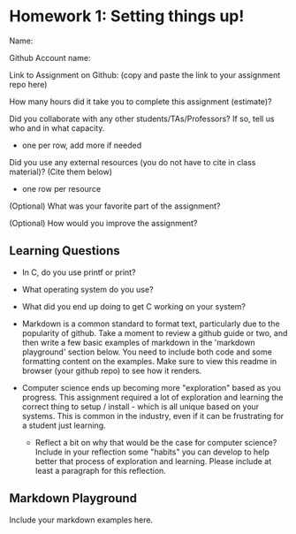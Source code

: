 # Homework 1: Setting things up!

Name:

Github Account name: 

Link to Assignment on Github: (copy and paste the link to your assignment repo here)

How many hours did it take you to complete this assignment (estimate)? 

Did you collaborate with any other students/TAs/Professors? If so, tell us who and in what capacity.  
- one per row, add more if needed


Did you use any external resources (you do not have to cite in class material)? (Cite them below)  
- one row per resource


(Optional) What was your favorite part of the assignment? 

(Optional) How would you improve the assignment? 

## Learning Questions

* In C, do you use printf or print? 

* What operating system do you use? 

* What did you end up doing to get C working on your system?

* Markdown is a common standard to format text, particularly due to the popularity of github. Take a moment to review a github guide or two, and then write a few basic examples of markdown in the 'markdown playground' section below. You need to include both code and some formatting content on the examples. Make sure to view this readme in browser (your github repo) to see how it renders. 

* Computer science ends up becoming more "exploration" based as you progress. This assignment required a lot of exploration and learning the correct thing to setup / install - which is all unique based on your systems. This is common in the industry, even if it can be frustrating for a student just learning. 
   * Reflect a bit on why that would be the case for computer science? Include in your reflection some "habits" you can develop to help better that process of exploration and learning. Please include at least a paragraph for this reflection.


## Markdown Playground
Include your markdown examples here.

